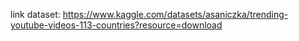 link dataset: https://www.kaggle.com/datasets/asaniczka/trending-youtube-videos-113-countries?resource=download
